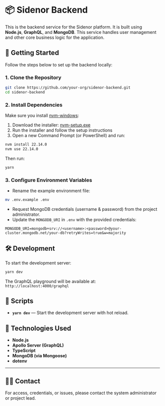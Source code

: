 # 📦 Sidenor Backend

This is the backend service for the Sidenor platform. It is built using **Node.js**, **GraphQL**, and **MongoDB**. This service handles user management and other core business logic for the application.

## 🚀 Getting Started

Follow the steps below to set up the backend locally:

### 1. Clone the Repository

```bash
git clone https://github.com/your-org/sidenor-backend.git
cd sidenor-backend
```

### 2. Install Dependencies

Make sure you install [nvm-windows](https://github.com/coreybutler/nvm-windows):

1. Download the installer: [nvm-setup.exe](https://github.com/coreybutler/nvm-windows/releases)
2. Run the installer and follow the setup instructions
3. Open a new Command Prompt (or PowerShell) and run:

```cmd
nvm install 22.14.0
nvm use 22.14.0
```

Then run:

```bash
yarn
```

### 3. Configure Environment Variables

- Rename the example environment file:

```bash
mv .env.example .env
```

- Request MongoDB credentials (username & password) from the project administrator.
- Update the `MONGODB_URI` in `.env` with the provided credentials:

```env
MONGODB_URI=mongodb+srv://<username>:<password>@your-cluster.mongodb.net/your-db?retryWrites=true&w=majority
```

## 🛠️ Development

To start the development server:

```bash
yarn dev
```

The GraphQL playground will be available at:  
`http://localhost:4000/graphql`


## 🧪 Scripts

- **`yarn dev`** — Start the development server with hot reload.


## 🧾 Technologies Used

- **Node.js**
- **Apollo Server (GraphQL)**
- **TypeScript**
- **MongoDB (via Mongoose)**
- **dotenv**

---

## 🧑‍💼 Contact

For access, credentials, or issues, please contact the system administrator or project lead.
